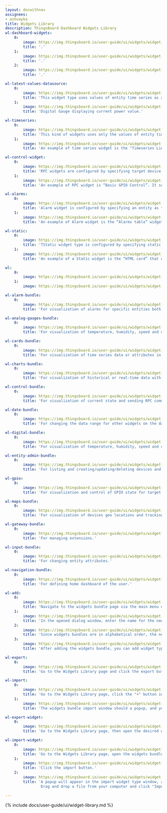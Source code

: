 ```yaml
---
layout: docwithnav
assignees:
- ashvayka
title: Widgets Library
description: ThingsBoard Dashboard Widgets Library
wl-dashboard-widgets:
    0:
        image: https://img.thingsboard.io/user-guide/ui/widgets/widget-library/wl-dashboard-widgets-ce.png
        title: '.'
    1:
        image: https://img.thingsboard.io/user-guide/ui/widgets/widget-library/wl-dashboard-widgets-1-ce.png
        title: '.'
    2:
        image: https://img.thingsboard.io/user-guide/ui/widgets/widget-library/wl-dashboard-widgets-2-ce.png
        title: '.'

wl-latest-values-datasource:
    0:
        image: https://img.thingsboard.io/user-guide/ui/widgets/widget-library/wl-latest-values-datasource-ce.png
        title: 'This widget type uses values of entity time series as a data source.'
    1:
        image: https://img.thingsboard.io/user-guide/ui/widgets/widget-library/wl-latest-values-datasource-1-ce.png
        title: 'Digital Gauge displaying current power value.'

wl-timeseries:
    0:
        image: https://img.thingsboard.io/user-guide/ui/widgets/widget-library/wl-timeseries-ce.png
        title: 'This kind of widgets uses only the values of entity time series as a data source.'
    1:
        image: https://img.thingsboard.io/user-guide/ui/widgets/widget-library/wl-timeseries-1-ce.png
        title: 'An example of time series widget is the "Timeseries Line Chart". It displays amperage values of devices in real-time.'

wl-control-widget:
    0:
        image: https://img.thingsboard.io/user-guide/ui/widgets/widget-library/wl-control-widget-ce.png
        title: 'RPC widgets are configured by specifying target device as target endpoint for RPC commands.'
    1:
        image: https://img.thingsboard.io/user-guide/ui/widgets/widget-library/wl-control-widget-1-ce.png
        title: 'An example of RPC widget is “Basic GPIO Control”. It sends GPIO switch commands and detects current GPIOs switch status.'

wl-alarms:
    0:
        image: https://img.thingsboard.io/user-guide/ui/widgets/widget-library/wl-alarms-ce.png
        title: 'Alarm widget is configured by specifying an entity as the alarm source, and the corresponding alarm fields.'
    1:
        image: https://img.thingsboard.io/user-guide/ui/widgets/widget-library/wl-alarms-1-ce.png
        title: 'An example of Alarm widget is the “Alarms table” widget that displays the latest alarm for the device in real-time.'

wl-static:
    0:
        image: https://img.thingsboard.io/user-guide/ui/widgets/widget-library/wl-static-сe.png
        title: 'TStatic widget type is configured by specifying static HTML content and optionally CSS styles.'
    1:
        image: https://img.thingsboard.io/user-guide/ui/widgets/widget-library/wl-static-1-сe.png
        title: 'An example of a Static widget is the “HTML card” that displays the specified HTML content.'

wl:
    0:
        image: https://img.thingsboard.io/user-guide/ui/widgets/widget-library/wl-сe.png
    1:
        image: https://img.thingsboard.io/user-guide/ui/widgets/widget-library/wl-1-ce.png

wl-alarm-bundle:
    0:
        image: https://img.thingsboard.io/user-guide/ui/widgets/widget-library/wl-alarm-bundle-сe.png
        title: 'For visualization of alarms for specific entities both in real-time and history mode.'

wl-analog-gauges-bundle:
    0:
        image: https://img.thingsboard.io/user-guide/ui/widgets/widget-library/wl-analog-gauges-bundle-сe.png
        title: 'For visualization of temperature, humidity, speed and other integer or float values.'

wl-cards-bundle:
    0:
        image: https://img.thingsboard.io/user-guide/ui/widgets/widget-library/wl-cards-bundle-сe.png
        title: 'For visualization of time series data or attributes in a table or card widgets.'

wl-charts-bundle:
    0:
        image: https://img.thingsboard.io/user-guide/ui/widgets/widget-library/wl-charts-bundle-сe.png
        title: 'For visualization of historical or real-time data with a time window.'

wl-control-bundle:
    0:
        image: https://img.thingsboard.io/user-guide/ui/widgets/widget-library/wl-control-bundle-ce.png
        title: 'For visualization of current state and sending RPC commands to target devices.'

wl-date-bundle:
    0:
        image: https://img.thingsboard.io/user-guide/ui/widgets/widget-library/wl-date-bundle-ce.png
        title: 'For changing the data range for other widgets on the dashboard.'

wl-digital-bundle:
    0:
        image: https://img.thingsboard.io/user-guide/ui/widgets/widget-library/wl-digital-bundle-ce.png
        title: 'For visualization of temperature, humidity, speed and other integer or float values.'

wl-entity-admin-bundle:
    0:
        image: https://img.thingsboard.io/user-guide/ui/widgets/widget-library/wl-entity-admin-bundle-ce.png
        title: 'For listing and creating/updating/deleting devices and assets.'

wl-gpio:
    0:
        image: https://img.thingsboard.io/user-guide/ui/widgets/widget-library/wl-gpio-ce.png
        title: 'For visualization and control of GPIO state for target devices.'

wl-maps-bundle:
    0:
        image: https://img.thingsboard.io/user-guide/ui/widgets/widget-library/wl-maps-bundle-ce.png
        title: 'For visualization of devices geo locations and tracking devices routes both in real-time and history mode.'

wl-gateway-bundle:
    0:
        image: https://img.thingsboard.io/user-guide/ui/widgets/widget-library/wl-gateway-bundle-ce.png
        title: 'For managing extensions.'

wl-input-bundle:
    0:
        image: https://img.thingsboard.io/user-guide/ui/widgets/widget-library/wl-input-bundle-ce.png
        title: 'For changing entity attributes.'

wl-navigation-bundle:
    0:
        image: https://img.thingsboard.io/user-guide/ui/widgets/widget-library/wl-navigation-bundle-ce.png
        title: 'For defining home dashboard of the user.'

wl-add:
    0:
        image: https://img.thingsboard.io/user-guide/ui/widgets/widget-library/wl-add-ce.png
        title: 'Navigate to the widgets bundle page via the main menu on the left. Click the "+" icon in the upper right of the screen, and select the "Create new widgets bundle" option from the drop-down menu.'
    1:
        image: https://img.thingsboard.io/user-guide/ui/widgets/widget-library/wl-add-1-ce.png
        title: 'In the opened dialog window, enter the name for the new bundle. Adding an image and a description is optional. Click "Add" to save applied changes.'
    2:
        image: https://img.thingsboard.io/user-guide/ui/widgets/widget-library/wl-add-2-ce.png
        title: 'Since widgets bundles are in alphabetical order, the newly created one may be on the second page.'
    3:
        image: https://img.thingsboard.io/user-guide/ui/widgets/widget-library/wl-add-3-ce.png
        title: 'After adding the widgets bundle, you can add widget types in there.'

wl-export:
    0:
        image: https://img.thingsboard.io/user-guide/ui/widgets/widget-library/wl-export-ce.png
        title: 'Go to the Widgets Library page and click the export button on the specific widgets bundle row.'

wl-import:
    0:
        image: https://img.thingsboard.io/user-guide/ui/widgets/widget-library/wl-import-ce.png
        title: 'Go to the Widgets Library page, click the "+" button in the upper right corner of the "Widgets Bundles" page. Select "Import widgets bundle" from the drop-down menu.'
    1:
        image: https://img.thingsboard.io/user-guide/ui/widgets/widget-library/wl-import-1-ce.png
        title: 'The widgets bundle import window should a popup, and you will be prompted to upload the JSON file. Drag and drop a file from your computer, and click "Import" to add a widget bundle to the library.'

wl-export-widget:
    0:
        image: https://img.thingsboard.io/user-guide/ui/widgets/widget-library/wl-export-widget-ce.png
        title: 'Go to the Widgets Library page, then open the desired widgets bundle and click the export button on the particular widget type card.'

wl-import-widget:
    0:
        image: https://img.thingsboard.io/user-guide/ui/widgets/widget-library/wl-import-widget-ce.png
        title: 'Go to the Widgets Library page, open the widgets bundle and click the "+" button in the lower right corner of the screen.'
    1:
        image: https://img.thingsboard.io/user-guide/ui/widgets/widget-library/wl-import-widget-1-ce.png
        title: 'Click the import button.'
    2:
        image: https://img.thingsboard.io/user-guide/ui/widgets/widget-library/wl-import-widget-2-ce.png
        title: 'A popup will appear in the import widget type window, and you will be prompted to load the JSON file.
                Drag and drop a file from your computer and click "Import" to add a widget type to the bundle.'

---
```


{% include docs/user-guide/ui/widget-library.md %}